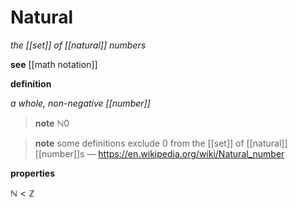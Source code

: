 # Natural

_the [[set]] of [[natural]] numbers_

**see** [[math notation]]

**definition**

_a whole, non-negative [[number]]_

> **note** $\mathbb N 0$

> **note** some definitions exclude $0$ from the [[set]] of [[natural]] [[number]]s &mdash; <https://en.wikipedia.org/wiki/Natural_number>

**properties**

$\mathbb N < \mathbb Z$
